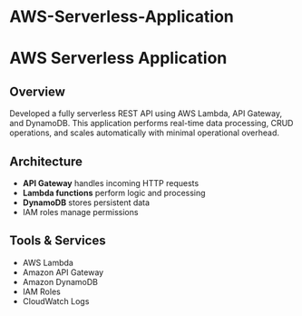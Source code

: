 # AWS-Serverless-Application
# AWS Serverless Application

## Overview
Developed a fully serverless REST API using AWS Lambda, API Gateway, and DynamoDB. This application performs real-time data processing, CRUD operations, and scales automatically with minimal operational overhead.

## Architecture
- **API Gateway** handles incoming HTTP requests
- **Lambda functions** perform logic and processing
- **DynamoDB** stores persistent data
- IAM roles manage permissions

## Tools & Services
- AWS Lambda
- Amazon API Gateway
- Amazon DynamoDB
- IAM Roles
- CloudWatch Logs

##
